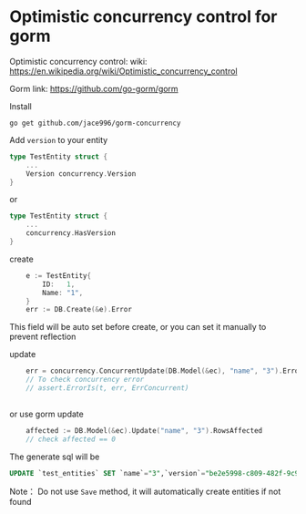 # Optimistic concurrency control for gorm


Optimistic concurrency control:
wiki: https://en.wikipedia.org/wiki/Optimistic_concurrency_control

Gorm
link: https://github.com/go-gorm/gorm


Install

```
go get github.com/jace996/gorm-concurrency
```

Add `version` to your entity

``` go
type TestEntity struct {
    ...
	Version concurrency.Version
}
```
or
``` go
type TestEntity struct {
    ...
	concurrency.HasVersion
}
```

create

``` go
	e := TestEntity{
		ID:   1,
		Name: "1",
	}
	err := DB.Create(&e).Error
```

This field will be auto set before create, or you can set it manually to prevent reflection

update

``` go
	err = concurrency.ConcurrentUpdate(DB.Model(&ec), "name", "3").Error
    // To check concurrency error
    // assert.ErrorIs(t, err, ErrConcurrent)
	
```

or use gorm update
``` go
	affected := DB.Model(&ec).Update("name", "3").RowsAffected
    // check affected == 0
```

The generate sql will be 
``` sql
UPDATE `test_entities` SET `name`="3",`version`="be2e5998-c809-482f-9c9c-64c709ba6ea3" WHERE `test_entities`.`version` = "92658491-bba8-4eba-84ce-a6ea72dcfa4a" AND `id` = 1
```

Note：
Do not use `Save` method, it will automatically create entities if not found




